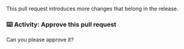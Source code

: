 This pull request introduces more changes that belong in the release.

### :keyboard: Activity: Approve this pull request

Can you please approve it?
